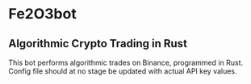 # Fe2O3bot

## Algorithmic Crypto Trading in Rust


This bot performs algorithmic trades on Binance, programmed in Rust. Config file should at no stage be updated with actual API key values. 
